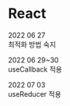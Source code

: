 # React                                                                                                                       
2022 06 27              
최적화 방법 숙지                 
         
2022 06 29~30                        
useCallback 적용
         
2022 07 03                                                     
useReducer 적용
